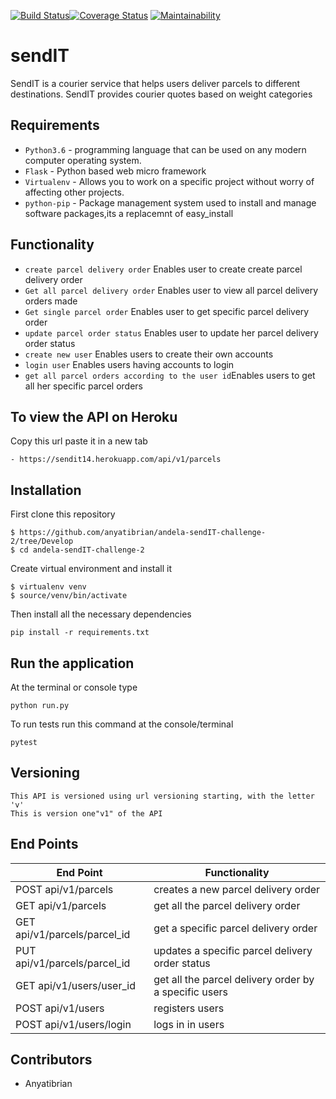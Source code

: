 
[![Build Status](https://www.travis-ci.org/anyatibrian/andela-sendIT-challenge-2.svg?branch=Develop)](https://www.travis-ci.org/anyatibrian/andela-sendIT-challenge-2)[![Coverage Status](https://coveralls.io/repos/github/anyatibrian/andela-sendIT-challenge-2/badge.svg?branch=ft-update-delivery-order-status-161776751)](https://coveralls.io/github/anyatibrian/andela-sendIT-challenge-2?branch=ft-update-delivery-order-status-161776751)
[![Maintainability](https://api.codeclimate.com/v1/badges/c527fc07a94cbeb48e3f/maintainability)](https://codeclimate.com/github/anyatibrian/andela-sendIT-challenge-2/maintainability)
# sendIT
SendIT is a courier service that helps users deliver parcels to different destinations. SendIT
provides courier quotes based on weight categories

## Requirements
- `Python3.6` - programming language that can be used on any modern computer operating system. 
- `Flask` - Python based web micro framework
- `Virtualenv` - Allows you to work on a specific project without worry of affecting other projects.
- `python-pip` - Package management system used to install and manage software packages,its a replacemnt of easy_install

## Functionality
- `create parcel delivery order` Enables user to create create parcel delivery order
- `Get all parcel delivery order` Enables user to view all parcel delivery orders made
- `Get single parcel order` Enables user  to get specific parcel delivery order
- `update parcel order status` Enables  user to update her parcel delivery order status 
- `create new user` Enables  users to create their own accounts
- `login user` Enables  users having accounts to login 
- `get all parcel orders according to the user id`Enables users to get all her specific parcel orders 

## To view the API on Heroku 
Copy this url paste it in a new tab
```
- https://sendit14.herokuapp.com/api/v1/parcels

```

## Installation
First clone this repository
```
$ https://github.com/anyatibrian/andela-sendIT-challenge-2/tree/Develop
$ cd andela-sendIT-challenge-2
```
Create virtual environment and install it
```
$ virtualenv venv
$ source/venv/bin/activate
```
Then install all the necessary dependencies
```
pip install -r requirements.txt
```

## Run the application
At the terminal or console type
```
python run.py
```
To run tests run this command at the console/terminal
```
pytest
```
## Versioning
```
This API is versioned using url versioning starting, with the letter 'v'
This is version one"v1" of the API
```
## End Points
|           End Point                      |     Functionality                                   |
|------------------------------------------|-----------------------------------------------------|
|     POST api/v1/parcels                  |creates a new parcel delivery order                  |  
|     GET  api/v1/parcels                  |get all the parcel delivery order                    |   
|     GET  api/v1/parcels/parcel_id        |get a specific parcel delivery order                 |  
|     PUT api/v1/parcels/parcel_id         |updates a specific parcel delivery order status      |
|     GET api/v1/users/user_id             |get all the parcel delivery order by a specific users|
|     POST api/v1/users                    |registers users                                      |
|     POST api/v1/users/login              |logs in in users                                     | 


## Contributors
- Anyatibrian
